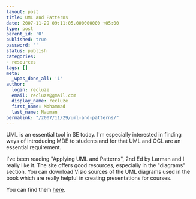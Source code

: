 ```yaml
---
layout: post
title: UML and Patterns
date: 2007-11-29 09:11:05.000000000 +05:00
type: post
parent_id: '0'
published: true
password: ''
status: publish
categories:
- resources
tags: []
meta:
  _wpas_done_all: '1'
author:
  login: recluze
  email: recluze@gmail.com
  display_name: recluze
  first_name: Mohammad
  last_name: Nauman
permalink: "/2007/11/29/uml-and-patterns/"
---
```

UML is an essential tool in SE today. I'm especially interested in finding ways of introducing MDE to students and for that UML and OCL are an essential requirement.

I've been reading "Applying UML and Patterns", 2nd Ed by Larman and I really like it. The site offers good resources, especially in the "diagrams" section. You can download Visio sources of the UML diagrams used in the book which are really helpful in creating presentations for courses.

You can find them [here](http://authors.phptr.com/larman/uml_ooad/index.html).

